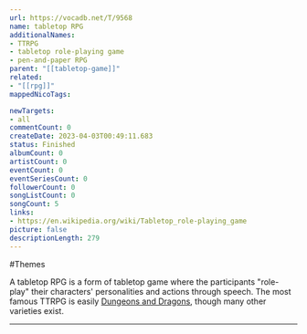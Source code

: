 ```yaml
---
url: https://vocadb.net/T/9568
name: tabletop RPG
additionalNames: 
- TTRPG
- tabletop role-playing game
- pen-and-paper RPG
parent: "[[tabletop-game]]"
related:
- "[[rpg]]"
mappedNicoTags:

newTargets:
- all
commentCount: 0
createDate: 2023-04-03T00:49:11.683
status: Finished
albumCount: 0
artistCount: 0
eventCount: 0
eventSeriesCount: 0
followerCount: 0
songListCount: 0
songCount: 5
links: 
- https://en.wikipedia.org/wiki/Tabletop_role-playing_game
picture: false
descriptionLength: 279
---
```


#Themes

A tabletop RPG is a form of tabletop game where the participants "role-play" their characters' personalities and actions through speech. The most famous TTRPG is easily [Dungeons and Dragons](https://en.wikipedia.org/wiki/Dungeons_%26_Dragons), though many other varieties exist.

---

